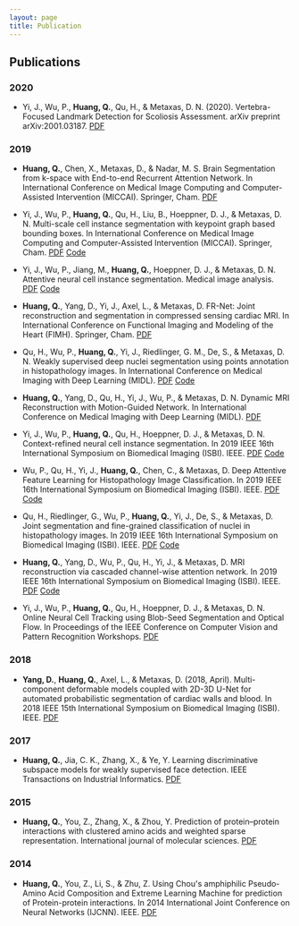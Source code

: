 ```yaml
---
layout: page
title: Publication
---
```


## Publications

### 2020
* Yi, J., Wu, P., **Huang, Q.**, Qu, H., & Metaxas, D. N. (2020). Vertebra-Focused Landmark Detection for Scoliosis Assessment. arXiv preprint arXiv:2001.03187.  [PDF](https://arxiv.org/abs/2001.03187)


### 2019
* **Huang, Q.**, Chen, X., Metaxas, D., & Nadar, M. S. Brain Segmentation from k-space with End-to-end Recurrent Attention Network. In International Conference on Medical Image Computing and Computer-Assisted Intervention (MICCAI). Springer, Cham.  [PDF](https://arxiv.org/abs/1812.02068)

* Yi, J., Wu, P., __Huang, Q.__, Qu, H., Liu, B., Hoeppner, D. J., & Metaxas, D. N. Multi-scale cell instance segmentation with keypoint graph based bounding boxes. In International Conference on Medical Image Computing and Computer-Assisted Intervention (MICCAI). Springer, Cham.  [PDF](https://arxiv.org/abs/1907.09140)  [Code](https://github.com/yijingru/KG_Instance_Segmentation)

* Yi, J., Wu, P., Jiang, M., __Huang, Q.__, Hoeppner, D. J., & Metaxas, D. N. Attentive neural cell instance segmentation. Medical image analysis.  [PDF](https://www.sciencedirect.com/science/article/abs/pii/S1361841518308442)  [Code](https://github.com/yijingru/ANCIS-Pytorch)

* __Huang, Q.__, Yang, D., Yi, J., Axel, L., & Metaxas, D. FR-Net: Joint reconstruction and segmentation in compressed sensing cardiac MRI. In International Conference on Functional Imaging and Modeling of the Heart (FIMH). Springer, Cham.  [PDF](https://link.springer.com/chapter/10.1007/978-3-030-21949-9_38)

* Qu, H., Wu, P., __Huang, Q.__, Yi, J., Riedlinger, G. M., De, S., & Metaxas, D. N. Weakly supervised deep nuclei segmentation using points annotation in histopathology images. In International Conference on Medical Imaging with Deep Learning (MIDL).  [PDF](http://proceedings.mlr.press/v102/qu19a/qu19a.pdf)  [Code](https://github.com/huiqu18/WeaklySegPointAnno)

* __Huang, Q.__, Yang, D., Qu, H., Yi, J., Wu, P., & Metaxas, D. N. Dynamic MRI Reconstruction with Motion-Guided Network. In International Conference on Medical Imaging with Deep Learning (MIDL).  [PDF](https://openreview.net/pdf?id=Bke-CJtel4)

* Yi, J., Wu, P., __Huang, Q.__, Qu, H., Hoeppner, D. J., & Metaxas, D. N. Context-refined neural cell instance segmentation. In 2019 IEEE 16th International Symposium on Biomedical Imaging (ISBI). IEEE.  [PDF](https://ieeexplore.ieee.org/abstract/document/8759204)  [Code](https://github.com/yijingru/CRNCIS-Pytorch)

* Wu, P., Qu, H., Yi, J., __Huang, Q.__, Chen, C., & Metaxas, D. Deep Attentive Feature Learning for Histopathology Image Classification. In 2019 IEEE 16th International Symposium on Biomedical Imaging (ISBI). IEEE.  [PDF](https://ieeexplore.ieee.org/abstract/document/8759267)  [Code](https://github.com/pxiangwu/attn-hist-classify)

* Qu, H., Riedlinger, G., Wu, P., __Huang, Q.__, Yi, J., De, S., & Metaxas, D. Joint segmentation and fine-grained classification of nuclei in histopathology images. In 2019 IEEE 16th International Symposium on Biomedical Imaging (ISBI). IEEE.  [PDF](https://ieeexplore.ieee.org/abstract/document/8759457)  [Code](https://github.com/huiqu18/NucleiSegClas)

* __Huang, Q.__, Yang, D., Wu, P., Qu, H., Yi, J., & Metaxas, D. MRI reconstruction via cascaded channel-wise attention network. In 2019 IEEE 16th International Symposium on Biomedical Imaging (ISBI). IEEE.  [PDF](https://arxiv.org/abs/1810.08229)  [Code](https://github.com/charwing10/isbi2019miccan)

* Yi, J., Wu, P., __Huang, Q.__, Qu, H., Hoeppner, D. J., & Metaxas, D. N. Online Neural Cell Tracking using Blob-Seed Segmentation and Optical Flow. In Proceedings of the IEEE Conference on Computer Vision and Pattern Recognition Workshops.  [PDF](http://openaccess.thecvf.com/content_CVPRW_2019/papers/CVMI/Yi_Online_Neural_Cell_Tracking_Using_Blob-Seed_Segmentation_and_Optical_Flow_CVPRW_2019_paper.pdf)

### 2018
* __Yang, D.__, __Huang, Q.__, Axel, L., & Metaxas, D. (2018, April). Multi-component deformable models coupled with 2D-3D U-Net for automated probabilistic segmentation of cardiac walls and blood. In 2018 IEEE 15th International Symposium on Biomedical Imaging (ISBI). IEEE.  [PDF](https://ieeexplore.ieee.org/abstract/document/8363620/)

### 2017
* __Huang, Q.__, Jia, C. K., Zhang, X., & Ye, Y. Learning discriminative subspace models for weakly supervised face detection. IEEE Transactions on Industrial Informatics.  [PDF](https://ieeexplore.ieee.org/abstract/document/8039221/)

### 2015
* __Huang, Q.__, You, Z., Zhang, X., & Zhou, Y. Prediction of protein–protein interactions with clustered amino acids and weighted sparse representation. International journal of molecular sciences.  [PDF](https://www.mdpi.com/1422-0067/16/5/10855)

### 2014
* __Huang, Q.__, You, Z., Li, S., & Zhu, Z. Using Chou's amphiphilic Pseudo-Amino Acid Composition and Extreme Learning Machine for prediction of Protein-protein interactions. In 2014 International Joint Conference on Neural Networks (IJCNN). IEEE.  [PDF](https://ieeexplore.ieee.org/abstract/document/6889476/)
